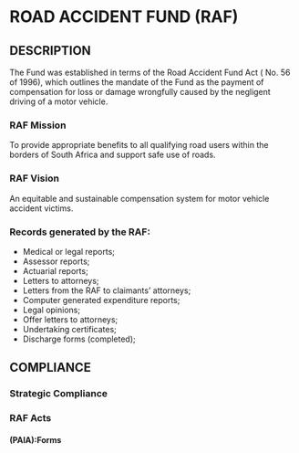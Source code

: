 # ROAD ACCIDENT FUND (RAF)

## DESCRIPTION
The Fund was established in terms of the Road Accident Fund Act ( No. 56 of 1996), which outlines the mandate 
of the Fund as the payment of compensation for loss or damage wrongfully caused by the negligent driving of a 
motor vehicle.

### RAF Mission
To provide appropriate benefits to all qualifying road 
users within the borders of South Africa and support 
safe use of roads.

### RAF Vision
An equitable and sustainable compensation system 
for motor vehicle accident victims.

### Records generated by the RAF:
- Medical or legal reports;
- Assessor reports;
- Actuarial reports;
- Letters to attorneys;
- Letters from the RAF to claimants’ attorneys;
- Computer generated expenditure reports;
- Legal opinions;
- Offer letters to attorneys;
- Undertaking certificates;
- Discharge forms (completed); 

## COMPLIANCE

### Strategic Compliance

### RAF Acts

#### (PAIA):Forms
